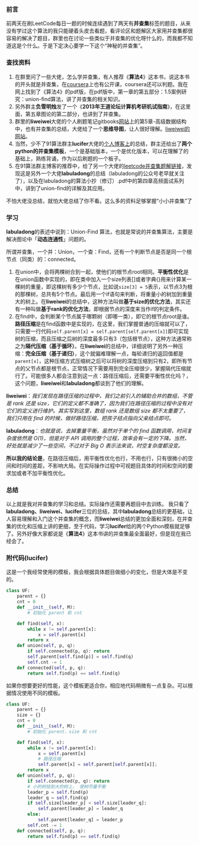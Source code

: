 
### 前言

前两天在刷LeetCode每日一题的时候连续遇到了两天有**并查集**标签的题目，从来没有学过这个算法的我只能硬着头皮去看题，看评论区和题解区大家用并查集都很容易的解决了题目，群里也在讨论一些类似于并查集的优化呀什么的，而我都不知道这是个什么。于是下定决心要学一下这个“神秘的并查集”。


### 查找资料

1. 在群里问了一些大佬，怎么学并查集，有人推荐《**算法4**》这本书，说这本书的开头就是并查集，在[coursera](https://www.coursera.org/)上也有公开课，coursera还可以判题。我在网上找到了《算法4》的pdf版，在pdf版中，第一章的第五部分：1.5案例研究：union-ﬁnd算法，讲了并查集的相关知识。
2. 另外群主**负雪明烛**发了一个《**2013年王道论坛计算机考研机试指南**》，在这里面，第五章图论的第二部分，也讲到了并查集。
3. 群里的**liweiwei**大佬的个人刷题笔记gitbooks[网站](https://liweiwei1419.gitbooks.io/)上的第5章-高级数据结构中，也有并查集的总结，大佬给了一个**思维导图**，让人很好理解。[liweiwei的网站](https://www.liwei.party/)。
4. 当然，少不了91算法群主**lucifer**大佬的[个人博客上](https://lucifer.ren/blog/2020/02/20/union-find/)的总结，群主还给出了**两个python的并查集模板**，一个是基础版本，一个是优化版本，可以在理解了的基础上，熟练背诵，作为以后刷题的一个板子。
5. 在91算法群主博客的推荐中，给了另一个大佬的[leetcode并查集题解链接](https://leetcode-cn.com/problems/friend-circles/solution/union-find-suan-fa-xiang-jie-by-labuladong/)，发现这是另外一个大佬**labuladong**的总结（labuladong的公众号老早就关注了），以及在labuladong的算法小抄（修订）.pdf中的第四章高频面试系列中，讲到了union-ﬁnd的详解及其应用。

不怕大佬没总结，就怕大佬总结了你不看。这么多的资料足够掌握“小小并查集”了

### 学习

**labuladong**的表述中说到：Union-Find 算法，也就是常说的并查集算法，主要是解决图论中「**动态连通性**」问题的。

所谓并查集，一个并：Union，一个查：Find，还有一个判断节点是否是同一个根节点（同类）的：connected。

1. 在union中，会将两棵树合到一起，使他们的根节点root相同。**平衡性优化**是在union函数中实现的，即在类中加入一个size列表[]或者字典{}用来计算某一棵树的重量，即这棵树有多少个节点，比如说`size[3] = 5`表示，以节点3为根的那棵树，总共有5个节点。最后用一个if语句来判断，将重量小的树加到重量大的树上。在**liweiwei**的总结中，这种方法叫做**基于size的优化方法**，其实还有一种叫做**基于rank的优化方法**，即根据节点的深度来当作if的判定条件。
2. 在find中，会判断某个节点属于哪颗树（即哪一类），即它的根节点root是谁。**路径压缩**是在find函数中是实现的，在这里，我们掌握普通的压缩就可以了，只需要一行代码`self.parent[x] = self.parent[self.parent[x]]`即可实现树的压缩，而且压缩之后树的深度最多只有3（包括根节点），这种方法通常称之为**隔代压缩（基于循环）**。在**liweiwei**的总结中，详细说明了另外一种压缩：**完全压缩（基于递归）**，这个就偏难理解一点，每轮递归的返回值都是`parent[x]`，这种压缩方式压缩树之后可以将树的深度压缩到只有2，即所有节点的父节点都是根节点，正常情况下需要用到完全压缩很少，掌握隔代压缩就行了。可能很多人都会注意到这一点：路径压缩后，还需要平衡性优化吗？，这个问题，**liweiwei**和**labuladong**都谈到了他们的理解。

**liweiwei**：*我们发现在路径压缩的过程中，我们之前引入的辅助合并的数组，不管是 rank 还是 size，它们的定义都不准确了，因为我们在路径压缩的过程中没有对它们的定义进行维护。其实写到这里，数组 rank 还是数组 size 都不太重要了，我们只用在 find 的时候，做好路径压缩，把孩子结点指向父亲结点即可。*

**labuladong**：*也就是说，去掉重量平衡，虽然对于单个的 find 函数调用，时间复杂度依然是 O(1)，但是对于 API 调用的整个过程，效率会有一定的下降。当然，好处就是减少了一些空间，不过对于 Big O 表示法来说，时空复杂度都没变。*

**所以我的结论是**，在路径压缩后，用平衡性优化也行，不用也行，只有很微小的空间和时间的差距，不影响大局。在实际操作过程中可视题目具体的时间和空间的要求加或者不加平衡性优化。

### 总结
以上就是我对并查集的学习和总结。实际操作还需要再题目中去训练。
我只看了**labuladong、liweiwei、lucifer**三位的总结，其中**labuladong**总结的更基础，让人容易理解和入门这个并查集的概念，而**liweiwei**总结的更加全面和深刻，在并查集的优化和压缩上讲的更细，至于代码，学习**lucifer**给的两个Python模板就足够了。另外好像大家都说是《**算法4**》这本书讲的并查集最全面最好，但是现在我已经会了。

### 附代码(lucifer)
这是一个我经常使用的模板，我会根据具体题目做细小的变化，但是大体是不变的。
```python
class UF:
    parent = {}
    cnt = 0
    def __init__(self, M):
        # 初始化 parent 和 cnt

    def find(self, x):
        while x != self.parent[x]:
            x = self.parent[x]
        return x
    def union(self, p, q):
        if self.connected(p, q): return
        self.parent[self.find(p)] = self.find(q)
        self.cnt -= 1
    def connected(self, p, q):
        return self.find(p) == self.find(q)
```
如果你想要更好的性能，这个模板更适合你，相应地代码稍微有一点复杂。可以根据情况使用不同的模板。
```python
class UF:
    parent = {}
    size = {}
    cnt = 0
    def __init__(self, M):
        # 初始化 parent，size 和 cnt

    def find(self, x):
        while x != self.parent[x]:
            x = self.parent[x]
            # 路径压缩
            self.parent[x] = self.parent[self.parent[x]];
        return x
    def union(self, p, q):
        if self.connected(p, q): return
        # 小的树挂到大的树上， 使树尽量平衡
        leader_p = self.find(p)
        leader_q = self.find(q)
        if self.size[leader_p] < self.size[leader_q]:
            self.parent[leader_p] = leader_q
        else:
            self.parent[leader_q] = leader_p
        self.cnt -= 1
    def connected(self, p, q):
        return self.find(p) == self.find(q)
```

